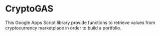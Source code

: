 # CryptoGAS
This Google Apps Script library provide functions to retrieve values from cryptocurrency marketplace in order to build a portfolio.
